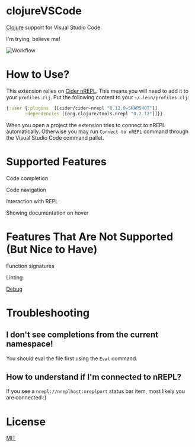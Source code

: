 # clojureVSCode

[Clojure](https://clojure.org) support for Visual Studio Code.

I'm trying, believe me!

![Workflow](/images/workflow.gif)

# How to Use?

This extension relies on [Cider nREPL](https://github.com/clojure-emacs/cider-nrepl).
This means you will need to add it to your ``profiles.clj``. Put the following content to your
 `~/.lein/profiles.clj`:

```clojure
{:user {:plugins  [[cider/cider-nrepl "0.12.0-SNAPSHOT"]]
       :dependencies [[org.clojure/tools.nrepl "0.2.12"]]}}
```

When you open a project the extension tries to connect to nREPL automatically.
Otherwise you may run `Connect to nREPL` command through the Visual Studio Code
command pallet.

# Supported Features

Code completion

Code navigation

Interaction with REPL

Showing documentation on hover

# Features That Are Not Supported (But Nice to Have)

Function signatures

Linting

[Debug](https://github.com/indiejames/vscode-clojure-debug)

# Troubleshooting

## I don't see completions from the current namespace!

You should eval the file first using the `Eval` command.

## How to understand if I'm connected to nREPL?

If you see a `nrepl://nreplhost:nreplport` status bar item, most likely you
are connected :)

# License

[MIT](https://raw.githubusercontent.com/avli/clojureVSCode/master/LICENSE.txt)
